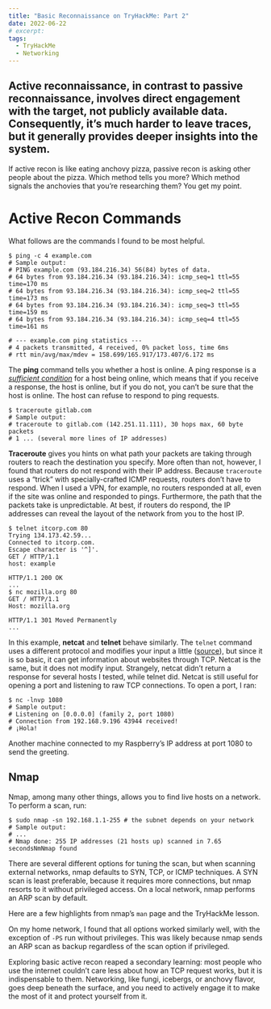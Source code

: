 ```yaml
---
title: "Basic Reconnaissance on TryHackMe: Part 2"
date: 2022-06-22
# excerpt: 
tags:
  - TryHackMe
  - Networking
---
```


Active reconnaissance, in contrast to passive reconnaissance, involves direct engagement with the target, not publicly available data. Consequently, it’s much harder to leave traces, but it generally provides deeper insights into the system. 
---
If active recon is like eating anchovy pizza, passive recon is asking other people about the pizza. Which method tells you more? Which method signals the anchovies that you’re researching them? You get my point.

# Active Recon Commands

What follows are the commands I found to be most helpful.

```shell
$ ping -c 4 example.com
# Sample output:
# PING example.com (93.184.216.34) 56(84) bytes of data.
# 64 bytes from 93.184.216.34 (93.184.216.34): icmp_seq=1 ttl=55 time=170 ms
# 64 bytes from 93.184.216.34 (93.184.216.34): icmp_seq=2 ttl=55 time=173 ms
# 64 bytes from 93.184.216.34 (93.184.216.34): icmp_seq=3 ttl=55 time=159 ms
# 64 bytes from 93.184.216.34 (93.184.216.34): icmp_seq=4 ttl=55 time=161 ms

# --- example.com ping statistics ---
# 4 packets transmitted, 4 received, 0% packet loss, time 6ms
# rtt min/avg/max/mdev = 158.699/165.917/173.407/6.172 ms
```

The **ping** command tells you whether a host is online. A ping response is a [*sufficient condition*](https://www.merriam-webster.com/dictionary/sufficient%20condition) for a host being online, which means that if you receive a response, the host is online, but if you do not, you can’t be sure that the host is online. The host can refuse to respond to ping requests.

```shell
$ traceroute gitlab.com
# Sample output:
# traceroute to gitlab.com (142.251.11.111), 30 hops max, 60 byte packets
# 1 ... (several more lines of IP addresses)
```

**Traceroute** gives you hints on what path your packets are taking through routers to reach the destination you specify. More often than not, however, I found that routers do not respond with their IP address. Because `traceroute` uses a “trick” with specially-crafted ICMP requests, routers don’t have to respond. When I used a VPN, for example, no routers responded at all, even if the site was online and responded to pings. Furthermore, the path that the packets take is unpredictable. At best, if routers do respond, the IP addresses can reveal the layout of the network from you to the host IP.

```shell
$ telnet itcorp.com 80
Trying 134.173.42.59...
Connected to itcorp.com.
Escape character is '^]'.
GET / HTTP/1.1
host: example

HTTP/1.1 200 OK
...
$ nc mozilla.org 80
GET / HTTP/1.1
Host: mozilla.org

HTTP/1.1 301 Moved Permanently
...
```

In this example, **netcat** and **telnet** behave similarly. The `telnet` command uses a different protocol and modifies your input a little ([source](https://superuser.com/questions/1461609/what-is-the-difference-between-telnet-and-netcat)), but since it is so basic, it can get information about websites through TCP. Netcat is the same, but it does not modify input. Strangely, netcat didn’t return a response for several hosts I tested, while telnet did. Netcat is still useful for opening a port and listening to raw TCP connections. To open a port, I ran:

```shell
$ nc -lnvp 1080
# Sample output:
# Listening on [0.0.0.0] (family 2, port 1080)
# Connection from 192.168.9.196 43944 received!
# ¡Hola!
```

Another machine connected to my Raspberry’s IP address at port 1080 to send the greeting.

## Nmap

Nmap, among many other things, allows you to find live hosts on a network. To perform a scan, run:

```shell
$ sudo nmap -sn 192.168.1.1-255 # the subnet depends on your network
# Sample output:
# ...
# Nmap done: 255 IP addresses (21 hosts up) scanned in 7.65 secondsNmNmap found 
```

There are several different options for tuning the scan, but when scanning external networks, nmap defaults to SYN, TCP, or ICMP techniques. A SYN scan is least preferable, because it requires more connections, but nmap resorts to it without privileged access. On a local network, nmap performs an ARP scan by default. 

Here are a few highlights from nmap’s `man` page and the TryHackMe lesson.

On my home network, I found that all options worked similarly well, with the exception of `-PS` run without privileges. This was likely because nmap sends an ARP scan as backup regardless of the scan option if privileged.



Exploring basic active recon reaped a secondary learning: most people who use the internet couldn’t care less about how an TCP request works, but it is indispensable to them. Networking, like fungi, icebergs, or anchovy flavor, goes deep beneath the surface, and you need to actively engage it to make the most of it and protect yourself from it. 

